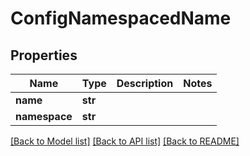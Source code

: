 # ConfigNamespacedName

## Properties
Name | Type | Description | Notes
------------ | ------------- | ------------- | -------------
**name** | **str** |  | 
**namespace** | **str** |  | 

[[Back to Model list]](../README.md#documentation-for-models) [[Back to API list]](../README.md#documentation-for-api-endpoints) [[Back to README]](../README.md)

